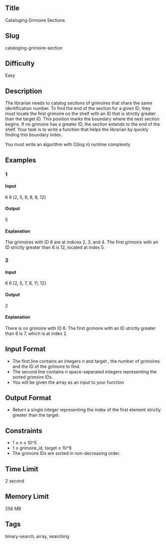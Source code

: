 ## Title

Cataloging Grimoire Sections

## Slug

cataloging-grimoire-section

## Difficulty

Easy

## Description

The librarian needs to catalog sections of grimoires that share the same identification number. 
To find the end of the section for a given ID, they must locate the first grimoire on the shelf with an ID that is strictly greater than the target ID. This position marks the boundary where the next section begins. If no grimoire has a greater ID, the section extends to the end of the shelf.
Your task is to write a function that helps the librarian by quickly finding this boundary index.


You must write an algorithm with O(log n) runtime complexity

## Examples

### 1

#### Input

6 8
[2, 5, 8, 8, 8, 12]


#### Output

5

#### Explanation

The grimoires with ID 8 are at indices 2, 3, and 4. The first grimoire with an ID strictly greater than 8 is 12, located at index 5.

### 2

#### Input

6 6
[2, 5, 7, 8, 11, 12]

#### Output

2

#### Explanation

There is no grimoire with ID 6. The first grimoire with an ID strictly greater than 6 is 7, which is at index 2.
## Input Format

- The first line contains an integers n and target , the number of grimoires and the ID of the grimoire to find. 
- The second line contains n space-separated integers representing the sorted grimoire IDs.
- You will be given the array as an input to your function

## Output Format

- Return a single integer representing the index of the first element strictly greater than the target.

## Constraints

- 1 ≤ n ≤ 10^5
- 1 ≤ grimoire_id, target ≤ 10^9
- The grimoire IDs are sorted in non-decreasing order.

## Time Limit

2 second

## Memory Limit

256 MB

## Tags

binary-search, array, searching
